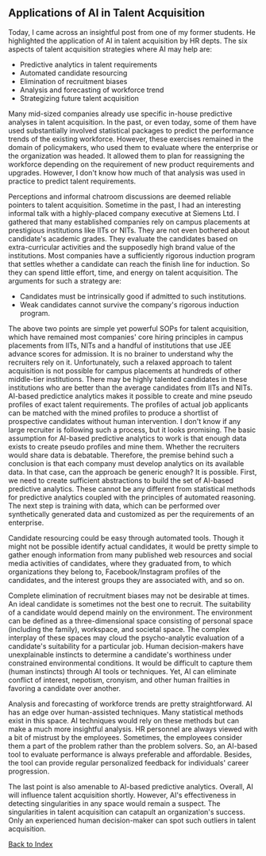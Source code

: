 ## Applications of AI in Talent Acquisition

Today, I came across an insightful post from one of my former students. He highlighted the 
application of AI in talent acquisition by HR depts. The six aspects of talent acquisition strategies 
where AI may help are:
- Predictive analytics in talent requirements
- Automated candidate resourcing
- Elimination of recruitment biases
- Analysis and forecasting of workforce trend
- Strategizing future talent acquisition

Many mid-sized companies already use specific in-house predictive analyses in 
talent acquisition. In the past, or even today, some of them have used substantially involved
statistical packages to predict the performance trends of the existing workforce. However, these 
exercises remained in the domain of policymakers, who used them to evaluate where
the enterprise or the organization was headed. It allowed them to plan for reassigning the workforce
depending on the requirement of new product requirements and upgrades. However, I don't know how much
of that analysis was used in practice to predict talent requirements. 

Perceptions and informal chatroom discussions are deemed reliable pointers to talent acquisition. 
Sometime in the past, I had an interesting informal talk with a highly-placed company executive at 
Siemens Ltd. I gathered that many established companies rely on campus placements at prestigious 
institutions like IITs or NITs. They are not even bothered about candidate's academic grades. 
They evaluate the candidates based on extra-curricular activities and the supposedly high brand 
value of the institutions. Most companies have a sufficiently rigorous induction program that
settles whether a candidate can reach the finish line for induction. So they can spend little
effort, time, and energy on talent acquisition. The arguments for such a strategy are:
- Candidates must be intrinsically good if admitted to such institutions.
- Weak candidates cannot survive the company's rigorous induction program.

The above two points are simple yet powerful SOPs for talent acquisition, which have remained
most companies' core hiring principles in campus placements from IITs, NITs and a handful of 
institutions that use JEE advance scores for admission. It is no brainer to understand why the
recruiters rely on it. Unfortunately, such a relaxed approach to talent acquisition is not possible
for campus placements at hundreds of other middle-tier institutions. There may be highly talented 
candidates in these institutions who are better than the average candidates from IITs and NITs. 
AI-based predictice analytics makes it possible to create and mine pseudo profiles of exact talent 
requirements. The profiles of actual job applicants can be matched with the mined profiles to produce
a shortlist of prospective candidates without human intervention. I don't know if any large 
recruiter is following such a process, but it looks promising. The basic assumption for AI-based 
predictive analytics to work is that enough data exists to create pseudo profiles and mine them. 
Whether the recruiters would share data is debatable. Therefore, the 
premise behind such a conclusion is that each company must develop analytics on its available 
data. In that case, can the approach be generic enough? It is possible. First, we need 
to create sufficient abstractions to build the set of AI-based predictive analytics. These
cannot be any different from statistical methods for predictive analytics coupled with the principles of
automated reasoning. The next step is training with data, which can be performed over synthetically
generated data and customized as per the requirements of an enterprise. 

Candidate resourcing could be easy through automated tools. Though it might not be possible 
identify actual candidates, it would be pretty simple to gather enough information from
many published web resources and social media activities of candidates, where they graduated from, 
to which organizations they belong to, Facebook/Instagram profiles of the candidates, and the 
interest groups they are associated with, and so on. 

Complete elimination of recruitment biases may not be desirable at times. An ideal candidate is 
sometimes not the best one to recruit. The suitability of a candidate would depend mainly on
the environment. The environment can be defined as a three-dimensional space consisting of personal 
space (including the family), workspace, and societal space. The complex interplay of 
these spaces may cloud the psycho-analytic evaluation of a candidate's suitability for a particular job.
Human decision-makers have unexplainable instincts to determine a candidate's worthiness under
constrained environmental conditions. It would be difficult to capture them (human instincts) through 
AI tools or techniques. Yet, AI can eliminate conflict of interest, nepotism, 
cronyism, and other human frailties in favoring a candidate over another.

Analysis and forecasting of workforce trends are pretty straightforward. AI has an edge over 
human-assisted techniques. Many statistical methods exist in this space. AI techniques would rely
on these methods but can make a much more insightful analysis. HR personnel are always viewed with a 
bit of mistrust by the employees. Sometimes, the employees consider them a part of the problem rather 
than the problem solvers. So, an AI-based tool to evaluate performance is always 
preferable and affordable. Besides, the tool can provide regular personalized feedback for
individuals' career progression.

The last point is also amenable to AI-based predictive analytics. Overall, AI will
influence talent acquisition shortly. However, AI's effectiveness in detecting 
singularities in any space would remain a suspect. The singularities in talent 
acquisition can catapult an organization's success. Only an experienced human decision-maker 
can spot such outliers in talent acquisition.

[Back to Index](../index.md)
